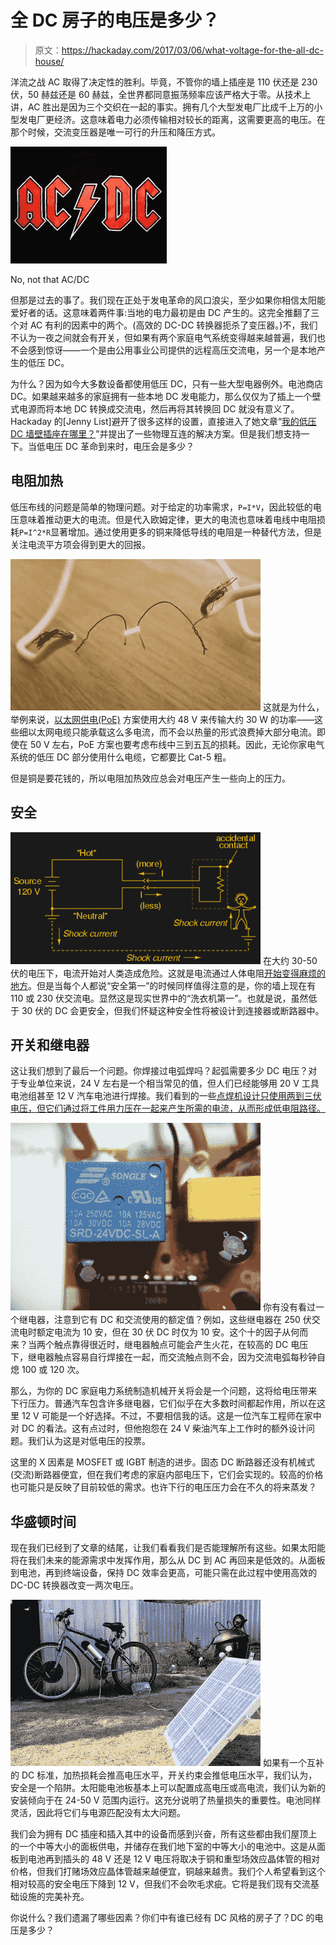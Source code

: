 # 全 DC 房子的电压是多少？

> 原文：<https://hackaday.com/2017/03/06/what-voltage-for-the-all-dc-house/>

洋流之战 AC 取得了决定性的胜利。毕竟，不管你的墙上插座是 110 伏还是 230 伏，50 赫兹还是 60 赫兹，全世界都同意振荡频率应该严格大于零。从技术上讲，AC 胜出是因为三个交织在一起的事实。拥有几个大型发电厂比成千上万的小型发电厂更经济。这意味着电力必须传输相对较长的距离，这需要更高的电压。在那个时候，交流变压器是唯一可行的升压和降压方式。

[![acdc](img/21edf0fab9c858758a3872af207f4743.png)](https://hackaday.com/wp-content/uploads/2017/02/acdc.jpg)

No, not that AC/DC

但那是过去的事了。我们现在正处于发电革命的风口浪尖，至少如果你相信太阳能爱好者的话。这意味着两件事:当地的电力最初是由 DC 产生的。这完全推翻了三个对 AC 有利的因素中的两个。(高效的 DC-DC 转换器扼杀了变压器。)不，我们不认为一夜之间就会有开关，但如果有两个家庭电气系统变得越来越普遍，我们也不会感到惊讶——一个是由公用事业公司提供的远程高压交流电，另一个是本地产生的低压 DC。

为什么？因为如今大多数设备都使用低压 DC，只有一些大型电器例外。电池商店 DC。如果越来越多的家庭拥有一些本地 DC 发电能力，那么仅仅为了插上一个壁式电源而将本地 DC 转换成交流电，然后再将其转换回 DC 就没有意义了。Hackaday 的[Jenny List]避开了很多这样的设置，直接进入了她文章“[我的低压 DC 墙壁插座在哪里？](http://hackaday.com/2016/12/21/so-wheres-my-low-voltage-dc-wall-socket)”并提出了一些物理互连的解决方案。但是我们想支持一下。当低电压 DC 革命到来时，电压会是多少？

## 电阻加热

低压布线的问题是简单的物理问题。对于给定的功率需求，`P=I*V`，因此较低的电压意味着推动更大的电流。但是代入欧姆定律，更大的电流也意味着电线中电阻损耗`P=I^2*R`显著增加。通过使用更多的铜来降低导线的电阻是一种替代方法，但是关注电流平方项会得到更大的回报。

[![electric-arc](img/ffcb8ff1b8ab596b200d186bf50db7c7.png)](https://hackaday.com/wp-content/uploads/2017/02/electric-arc.jpg) 这就是为什么，举例来说，[以太网供电(PoE)](https://en.wikipedia.org/wiki/Power_over_Ethernet) 方案使用大约 48 V 来传输大约 30 W 的功率——这些细以太网电缆只能承载这么多电流，而不会以热量的形式浪费掉大部分电流。即使在 50 V 左右，PoE 方案也要考虑布线中三到五瓦的损耗。因此，无论你家电气系统的低压 DC 部分使用什么电缆，它都要比 Cat-5 粗。

但是铜是要花钱的，所以电阻加热效应总会对电压产生一些向上的压力。

## 安全

[![00077](img/7ab8224173126014d1aa6bd75040ff3e.png)](https://hackaday.com/wp-content/uploads/2017/02/000771.png) 在大约 30-50 伏的电压下，电流开始对人类造成危险。这就是电流通过人体电阻[开始变得麻烦的地方](https://www.allaboutcircuits.com/textbook/direct-current/chpt-3/ohms-law-again/)。但是当每个人都说“安全第一”的时候同样值得注意的是，你的墙上现在有 110 或 230 伏交流电。显然这是现实世界中的“洗衣机第一”。也就是说，虽然低于 30 伏的 DC 会更安全，但我们怀疑这种安全性将被设计到连接器或断路器中。

## 开关和继电器

这让我们想到了最后一个问题。你焊接过电弧焊吗？起弧需要多少 DC 电压？对于专业单位来说，24 V 左右是一个相当常见的值，但人们已经能够用 20 V 工具电池组甚至 12 V 汽车电池进行焊接。我们看到的一些[点焊机设计只使用两到三伏电压，但它们通过将工件用力压在一起来产生所需的电流，从而形成低电阻路径。](http://hackaday.com/2012/10/31/diy-spot-welder-makes-metalwork-easy/)

[![dscf9252](img/cd8bbc5183ea9223bace99b9cc6e19a9.png)](https://hackaday.com/wp-content/uploads/2017/02/dscf9252.jpg) 你有没有看过一个继电器，注意到它有 DC 和交流使用的额定值？例如，这些继电器在 250 伏交流电时额定电流为 10 安，但在 30 伏 DC 时仅为 10 安。这个十的因子从何而来？当两个触点靠得很近时，继电器触点可能会产生火花，在较高的 DC 电压下，继电器触点容易自行焊接在一起，而交流触点则不会，因为交流电弧每秒钟自熄 100 或 120 次。

那么，为你的 DC 家庭电力系统制造机械开关将会是一个问题，这将给电压带来下行压力。普通汽车包含许多继电器，它们似乎在大多数时间都起作用，所以在这里 12 V 可能是一个好选择。不过，不要相信我的话。这是一位汽车工程师在家中对 DC 的看法。这有点过时，但他抱怨在 24 V 柴油汽车上工作时的额外设计问题。我们认为这是对低电压的投票。

这里的 X 因素是 MOSFET 或 IGBT 制造的进步。固态 DC 断路器还没有机械式(交流)断路器便宜，但在我们考虑的家庭内部电压下，它们会实现的。较高的价格也可能只是反映了目前较低的需求。也许下行的电压压力会在不久的将来蒸发？

## 华盛顿时间

现在我们已经到了文章的结尾，让我们看看我们是否能理解所有这些。如果太阳能将在我们未来的能源需求中发挥作用，那么从 DC 到 AC 再回来是低效的。从面板到电池，再到终端设备，保持 DC 效率会更高，可能只需在此过程中使用高效的 DC-DC 转换器改变一两次电压。

[![sepeda_listrik](img/ffb607a2e836fc6118999831123d3ecf.png)](https://hackaday.com/wp-content/uploads/2017/02/sepeda_listrik1.jpg) 如果有一个互补的 DC 标准，加热损耗会推高电压水平，开关约束会推低电压水平，我们认为，安全是一个陷阱。太阳能电池板基本上可以配置成高电压或高电流，我们认为新的安装倾向于在 24-50 V 范围内运行。这充分说明了热量损失的重要性。电池同样灵活，因此将它们与电源匹配没有太大问题。

我们会为拥有 DC 插座和插入其中的设备而感到兴奋，所有这些都由我们屋顶上的一个中等大小的面板供电，并储存在我们地下室的中等大小的电池中。这是从面板到电池再到插头的 48 V 还是 12 V 电压将取决于铜和重型场效应晶体管的相对价格，但我们打赌场效应晶体管越来越便宜，铜越来越贵。我们个人希望看到这个相对较高的安全电压下降到 12 V，但我们不会吹毛求疵。它将是我们现有交流基础设施的完美补充。

你说什么？我们遗漏了哪些因素？你们中有谁已经有 DC 风格的房子了？DC 的电压是多少？